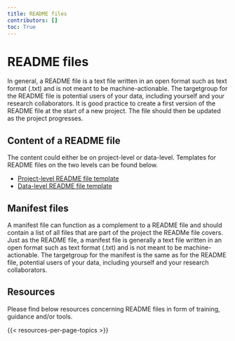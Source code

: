 ```yaml
---
title: README files
contributors: []
toc: True
---
```


# README files
In general, a README file is a text file written in an open format such as text format (.txt) and is not meant to be machine-actionable. The targetgroup for the README file is potential users of your data, including yourself and your research collaborators. It is good practice to create a first version of the README file at the start of a new project. The file should then be updated as the project progresses.


## Content of a README file
The content could either be on project-level or data-level. Templates for README files on the two levels can be found below.

* [Project-level README file template](/files/template-project-level-README.txt)
* [Data-level README file template](/files/template-data-level-README.txt)

## Manifest files
A manifest file can function as a complement to a README file and should contain a list of all files that are part of the project the READMe file covers. Just as the README file, a manifest file is generally a text file written in an open format such as text format (.txt) and is not meant to be machine-actionable. The targetgroup for the manifest is the same as for the README file, potential users of your data, including yourself and your research collaborators.

## Resources
Please find below resources concerning README files in form of training, guidance and/or tools.

{{< resources-per-page-topics >}}
